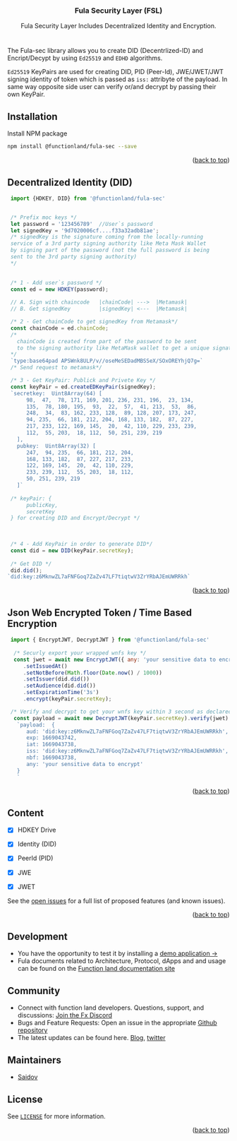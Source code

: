 <div id="top"></div>
<!--
*** Thanks for checking out the Best-README-Template. If you have a suggestion
*** that would make this better, please fork the repo and create a pull request
*** or simply open an issue with the tag "enhancement".
*** Don't forget to give the project a star!
*** Thanks again! Now go create something AMAZING! :D
*** Nice Template: https://github.com/othneildrew/Best-README-Template
-->



<!-- PROJECT SHIELDS -->
<!--
*** I'm using markdown "reference style" links for readability.
*** Reference links are enclosed in brackets [ ] instead of parentheses ( ).
*** See the bottom of this document for the declaration of the reference variables
*** for contributors-url, forks-url, etc. This is an optional, concise syntax you may use.
*** https://www.markdownguide.org/basic-syntax/#reference-style-links
-->

<div align="center">


<h3 align="center">Fula Security Layer (FSL)</h3>

  <p align="center">
    Fula Security Layer Includes Decentralized Identity and Encryption.
    <br />
  </p>
</div>

#
The Fula-sec library allows you to create DID (Decentrlized-ID) and Encript/Decypt by using `Ed25519` and `EDHD` algorithms.

`Ed25519` KeyPairs are used for creating DID, PID (Peer-Id), JWE/JWET/JWT signing identity of token which is passed as `iss:` attribyte of the payload. In same way opposite side user can verify or/and decrypt by passing their own KeyPair.   


## Installation


Install NPM package
   ```sh
   npm install @functionland/fula-sec --save
   ```
<p align="right">(<a href="#top">back to top</a>)</p>



<!-- USAGE EXAMPLES -->
## Decentralized Identity (DID) 
   ```js
    import {HDKEY, DID} from '@functionland/fula-sec'


    /* Prefix moc keys */
    let password = '123456789'  //User`s password
    let signedKey = '9d7020006cf....f33a32adb81ae'; 
    /* signedKey is the signature coming from the locally-running 
    service of a 3rd party signing authority like Meta Mask Wallet 
    by signing part of the password (not the full password is being 
    sent to the 3rd party signing authority)
    */

    
    /* 1 - Add user`s password */
    const ed = new HDKEY(password);
    
    // A. Sign with chaincode   |chainCode| --->  |Metamask|      
    // B. Get signedKey         |signedKey| <---  |Metamask| 

    /* 2 - Get chainCode to get signedKey from Metamask*/
    const chainCode = ed.chainCode; 
    /*
      chainCode is created from part of the password to be sent 
      to the signing authority like MetaMask wallet to get a unique signature back
    */
    `type:base64pad APSWnk8ULP/v//oseMeSEDadMBSSeX/SOxOREYhjQ7g=`
    /* Send request to metamask*/

    /* 3 - Get KeyPair: Publick and Privete Key */
    const keyPair = ed.createEDKeyPair(signedKey);
    `secretkey:  Uint8Array(64) [
         98,  47,  78, 171, 169, 201, 236, 231, 196,  23, 134,
         135,  78, 180, 195,  93,  22,  57,  41, 213,  53,  86,
         248,  34,  83, 162, 233, 128,  89, 128, 207, 173, 247,
         94, 235,  66, 181, 212, 204, 168, 133, 182,  87, 227,
         217, 233, 122, 169, 145,  20,  42, 110, 229, 233, 239,
         112,  55, 203,  18, 112,  50, 251, 239, 219
      ],
      pubkey:  Uint8Array(32) [
         247,  94, 235,  66, 181, 212, 204,
         168, 133, 182,  87, 227, 217, 233,
         122, 169, 145,  20,  42, 110, 229,
         233, 239, 112,  55, 203,  18, 112,
         50, 251, 239, 219
      ]`
    
    /* keyPair: {
         publicKey,
         secretKey    
    } for creating DID and Encrypt/Decrypt */
    
    

    /* 4 - Add KeyPair in order to generate DID*/
    const did = new DID(keyPair.secretKey);
    
    /* Get DID */
    did.did();
   `did:key:z6MknwZL7aFNFGoq7ZaZv47LF7tiqtwV3ZrYRbAJEmUWRRkh`
   ```
<p align="right">(<a href="#top">back to top</a>)</p>


<!-- USAGE EXAMPLES -->
## Json Web Encrypted Token / Time Based Encryption 
   ```js
    import { EncryptJWT, DecryptJWT } from '@functionland/fula-sec'
     
     /* Securly export your wrapped wnfs key */
     const jwet = await new EncryptJWT({ any: 'your sensitive data to encrypt'})
        .setIssuedAt()
        .setNotBefore(Math.floor(Date.now() / 1000))
        .setIssuer(did.did())
        .setAudience(did.did())
        .setExpirationTime('3s')
        .encrypt(keyPair.secretKey);

    /* Verify and decrypt to get your wnfs key within 3 second as declared above */
     const payload = await new DecryptJWT(keyPair.secretKey).verify(jwet)    
      `payload:  {
         aud: 'did:key:z6MknwZL7aFNFGoq7ZaZv47LF7tiqtwV3ZrYRbAJEmUWRRkh',
         exp: 1669043742,
         iat: 1669043738,
         iss: 'did:key:z6MknwZL7aFNFGoq7ZaZv47LF7tiqtwV3ZrYRbAJEmUWRRkh',
         nbf: 1669043738,
         any: 'your sensitive data to encrypt'
      }
      `
   ```


<p align="right">(<a href="#top">back to top</a>)</p>


<!-- ROADMAP -->
## Content
- [X] HDKEY Drive
- [X] Identity (DID)
- [X] PeerId (PID)
- [X] JWE
- [X] JWET


See the [open issues](https://github.com/functionland/fula-sec/issues) for a full list of proposed features (and known issues).

<p align="right">(<a href="#top">back to top</a>)</p>

## Development
- You have the opportunity to test it by installing a [demo application -> ](https://github.com/functionland/fula-linking)
- Fula documents related to Architecture, Protocol, dApps and  and usage can be found on the [Function land documentation site](https://functionland.gitbook.io/product-docs/EZsKoqxFAOfV4Ap7jQjB/)


## Community
- Connect with function land developers. Questions, support, and discussions: [Join the Fx Discord](https://discord.com/invite/k9UybUBdBB)
- Bugs and Feature Requests: Open an issue in the appropriate [Github repository](https://github.com/functionland)
- The latest updates can be found here. [Blog](https://blog.fx.land/), [twitter](https://twitter.com/functionland)


## Maintainers
- [Saidov](https://github.com/ruffiano)

<!-- LICENSE -->
## License

See [`LICENSE`](/LICENSE) for more information.

<p align="right">(<a href="#top">back to top</a>)</p>
